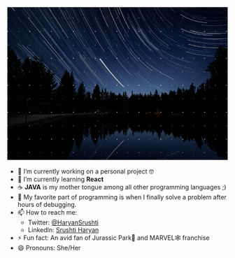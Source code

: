 
<!-- ### Hi there, I'm Srushti Haryan 👋 -->

<img src="https://github.com/SrushtiHaryan/SrushtiHaryan/blob/447cb1e0b265f26800f0230f2ac0c090a3cbb55b/Srushti%20Haryan.gif" height="350"/>

<!--
**SrushtiHaryan/SrushtiHaryan** is a ✨ _special_ ✨ repository because its `README.md` (this file) appears on your GitHub profile.

Here are some ideas to get you started:

- 🔭 I’m currently working on ...
- 🌱 I’m currently learning ...
- 👯 I’m looking to collaborate on ...
- 🤔 I’m looking for help with ...
- 💬 Ask me about ...
- 📫 How to reach me: ...
- 😄 Pronouns: ...
- ⚡ Fun fact: ...
-->

- 🔭 I’m currently working on a personal project 🤓
- 🌱 I’m currently learning **React** 
- ☕ **JAVA** is my mother tongue among all other programming languages ;)
- 💬 My favorite part of programming is when I finally solve a problem after hours of debugging.
- 📫 How to reach me: 
  - Twitter: [@HaryanSrushti](https://twitter.com/HaryanSrushti)
   - LinkedIn: [Srushti Haryan](https://www.linkedin.com/in/srushti-haryan-a86a76217/)
- ⚡ Fun fact: An avid fan of Jurassic Park🦖 and MARVEL🕸 franchise
- 😄 Pronouns: She/Her

<!-- - 👯 I’m looking to collaborate on ... -->
<!-- - 🤔 I’m looking for help with ... -->
